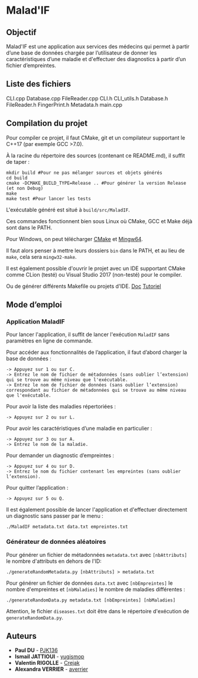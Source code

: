 # Malad'IF

## Objectif

Malad'IF est une application aux services des médecins qui permet à partir d’une base de données chargée par l’utilisateur de donner les caractéristiques d’une maladie et d'effectuer des diagnostics à partir d’un fichier d’empreintes.

## Liste des fichiers

CLI.cpp
Database.cpp
FileReader.cpp
CLI.h
CLI_utils.h
Database.h
FileReader.h
FingerPrint.h
Metadata.h
main.cpp

## Compilation du projet

Pour compiler ce projet, il faut CMake, git et un compilateur supportant le C++17 (par exemple GCC >7.0).

À la racine du répertoire des sources (contenant ce README.md), il suffit de taper :

```
mkdir build #Pour ne pas mélanger sources et objets générés
cd build
cmake -DCMAKE_BUILD_TYPE=Release .. #Pour générer la version Release (et non Debug)
make
make test #Pour lancer les tests
```

L'exécutable généré est situé à `build/src/MaladIF`.

Ces commandes fonctionnent bien sous Linux où CMake, GCC et Make déjà sont dans le PATH.

Pour Windows, on peut télécharger [CMake](https://cmake.org/download/) et [Mingw64](https://sourceforge.net/projects/mingw-w64/files/mingw-w64/).

Il faut alors penser à mettre leurs dossiers `bin` dans le PATH, et au lieu de `make`, cela sera `mingw32-make`.

Il est également possible d'ouvrir le projet avec un IDE supportant CMake comme CLion (testé) ou Visual Studio 2017 (non-testé) pour le compiler.

Ou de générer différents Makefile ou projets d'IDE. [Doc](https://cmake.org/cmake/help/v3.0/manual/cmake-generators.7.html) [Tutoriel](http://preshing.com/20170511/how-to-build-a-cmake-based-project/)

## Mode d’emploi

### Application MaladIF

Pour lancer l'application, il suffit de lancer l'exécution `MaladIF` sans paramètres en ligne de commande.

Pour accéder aux fonctionnalités de l’application, il faut d’abord charger la base de données : 

	-> Appuyez sur 1 ou sur C.
	-> Entrez le nom de fichier de métadonnées (sans oublier l’extension) qui se trouve au même niveau que l'exécutable.
	-> Entrez le nom de fichier de données (sans oublier l’extension) correspondant au fichier de métadonnées qui se trouve au même niveau que l'exécutable.

Pour avoir la liste des maladies répertoriées :
	
	-> Appuyez sur 2 ou sur L.

Pour avoir les caractéristiques d’une maladie en particulier :

	-> Appuyez sur 3 ou sur A.
	-> Entrez le nom de la maladie.

Pour demander un diagnostic d’empreintes : 
	
	-> Appuyez sur 4 ou sur D.
	-> Entrez le nom du fichier contenant les empreintes (sans oublier l’extension).

Pour quitter l’application : 
	
	-> Appuyez sur 5 ou Q.

Il est également possible de lancer l'application et d'effectuer directement un diagnostic sans passer par le menu :

```
./MaladIF metadata.txt data.txt empreintes.txt
```

### Générateur de données aléatoires

Pour générer un fichier de métadonnées `metadata.txt` avec `[nbAttributs]` le nombre d'attributs en dehors de l'ID:

```
./generateRandomMetadata.py [nbAttributs] > metadata.txt
```

Pour générer un fichier de données `data.txt` avec `[nbEmpreintes]` le nombre d'empreintes et `[nbMaladies]` le nombre de maladies différentes :

```
./generateRandomData.py metadata.txt [nbEmpreintes] [nbMaladies]
```

Attention, le fichier `diseases.txt` doit être dans le répertoire d'exécution de `generateRandomData.py`.

## Auteurs

* **Paul DU** - [PJK136](https://github.com/PJK136)
* **Ismail JATTIOUI** - [yugismop](https://github.com/yugismop)
* **Valentin RIGOLLE** - [Crejak](https://github.com/Crejak)
* **Alexandra VERRIER** - [averrier](https://github.com/averrier)

